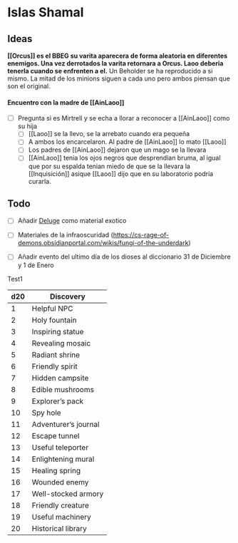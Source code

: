 # Islas Shamal
## Ideas
**[[Orcus]] es el BBEG su varita aparecera de forma aleatoria en diferentes enemigos. Una vez derrotados la varita retornara a Orcus. Laoo deberia tenerla cuando se enfrenten a el.**
Un Beholder se ha reproducido a si mismo. La mitad de los minions siguen a cada uno pero ambos piensan que son el original.
#### Encuentro con la madre de [[AinLaoo]]
- [ ] Pregunta si es Mirtrell y se echa a llorar a reconocer a [[AinLaoo]] como su hija
	 - [ ] [[Laoo]] se la llevo, se la arrebato cuando era pequeña 
	 - [ ] A ambos los encarcelaron. Al padre de [[AinLaoo]] lo mato [[Laoo]]
	- [ ] Los padres de [[AinLaoo]] dejaron que un mago se la llevara
	- [ ] [[AinLaoo]] tenia los ojos negros que desprendían bruma, al igual que por su espalda tenian miedo de que se la llevara la [[Inquisición]] asique [[Laoo]] dijo que en su laboratorio podría curarla.
## Todo
* [ ] Añadir [Deluge](https://www.dndspeak.com/2019/03/100-fantasy-drugs-and-their-effects/) como material exotico
* [ ] Materiales de la infraoscuridad (https://cs-rage-of-demons.obsidianportal.com/wikis/fungi-of-the-underdark)
* [ ] Añadir evento del ultimo día de los dioses al diccionario 31 de Diciembre y 1 de Enero


Test1

| d20 | Discovery |
|-----|-----------|
| 1 | Helpful NPC |
| 2 | Holy fountain |
| 3 | Inspiring statue |
| 4 | Revealing mosaic |
| 5 | Radiant shrine |
| 6 | Friendly spirit |
| 7 | Hidden campsite |
| 8 | Edible mushrooms |
| 9 | Explorer’s pack |
| 10 | Spy hole |
| 11 | Adventurer’s journal |
| 12 | Escape tunnel |
| 13 | Useful teleporter |
| 14 | Enlightening mural |
| 15 | Healing spring |
| 16 | Wounded enemy |
| 17 | Well-stocked armory |
| 18 | Friendly creature |
| 19 | Useful machinery |
| 20 | Historical library |

# 
